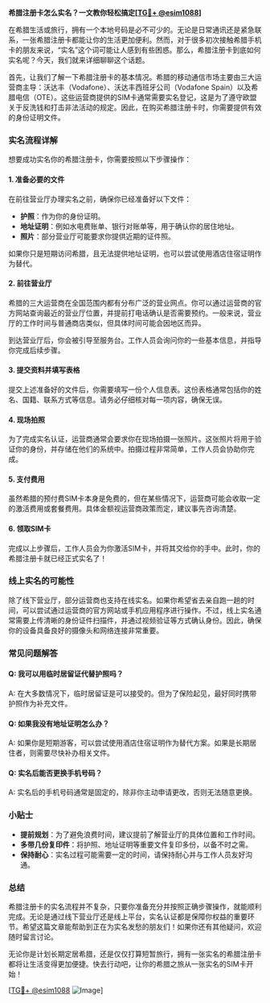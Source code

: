 **希腊注册卡怎么实名？一文教你轻松搞定[[TG💪+ @esim1088](https://t.me/s/esim1088)]**

在希腊生活或旅行，拥有一个本地号码是必不可少的。无论是日常通讯还是紧急联系，一张希腊注册卡都能让你的生活更加便利。然而，对于很多初次接触希腊手机卡的朋友来说，“实名”这个词可能让人感到有些困惑。那么，希腊注册卡到底如何实名呢？今天，我们就来详细聊聊这个话题。

首先，让我们了解一下希腊注册卡的基本情况。希腊的移动通信市场主要由三大运营商主导：沃达丰（Vodafone）、沃达丰西班牙公司（Vodafone Spain）以及希腊电信（OTE）。这些运营商提供的SIM卡通常需要实名登记，这是为了遵守欧盟关于反洗钱和打击非法活动的规定。因此，在购买希腊注册卡时，你需要提供有效的身份证明文件。

### **实名流程详解**

想要成功实名你的希腊注册卡，你需要按照以下步骤操作：

#### **1. 准备必要的文件**
在前往营业厅办理实名之前，确保你已经准备好以下文件：
- **护照**：作为你的身份证明。
- **地址证明**：例如水电费账单、银行对账单等，用于确认你的居住地址。
- **照片**：部分营业厅可能要求你提供近期的证件照。

如果你只是短期访问希腊，且无法提供地址证明，也可以尝试使用酒店住宿证明作为替代。

#### **2. 前往营业厅**
希腊的三大运营商在全国范围内都有分布广泛的营业网点。你可以通过运营商的官方网站查询最近的营业厅位置，并提前打电话确认是否需要预约。一般来说，营业厅的工作时间与普通商店类似，但具体时间可能会因地区而异。

到达营业厅后，你会被引导至服务台。工作人员会询问你的一些基本信息，并指导你完成后续步骤。

#### **3. 提交资料并填写表格**
提交上述准备好的文件后，你需要填写一份个人信息表。这份表格通常包括你的姓名、国籍、联系方式等信息。请务必仔细核对每一项内容，确保无误。

#### **4. 现场拍照**
为了完成实名认证，运营商通常会要求你在现场拍摄一张照片。这张照片将用于验证你的身份，并存储在他们的系统中。拍摄过程非常简单，工作人员会协助你完成。

#### **5. 支付费用**
虽然希腊的预付费SIM卡本身是免费的，但在某些情况下，运营商可能会收取一定的激活费用或套餐费用。具体金额视运营商政策而定，建议事先咨询清楚。

#### **6. 领取SIM卡**
完成以上步骤后，工作人员会为你激活SIM卡，并将其交给你的手中。此时，你的希腊注册卡就已经正式实名了！

### **线上实名的可能性**
除了线下营业厅，部分运营商也支持在线实名。如果你希望省去亲自跑一趟的时间，可以尝试通过运营商的官方网站或手机应用程序进行操作。不过，线上实名通常需要上传清晰的身份证件扫描件，并通过视频验证等方式确认身份。因此，确保你的设备具备良好的摄像头和网络连接非常重要。

### **常见问题解答**

#### **Q: 我可以用临时居留证代替护照吗？**
A: 在大多数情况下，临时居留证是可以接受的。但为了保险起见，最好同时携带护照作为补充文件。

#### **Q: 如果我没有地址证明怎么办？**
A: 如果你是短期游客，可以尝试使用酒店住宿证明作为替代方案。如果是长期居住者，则需要尽快补办相关文件。

#### **Q: 实名后能否更换手机号码？**
A: 实名后的手机号码通常是固定的，除非你主动申请更改，否则无法随意更换。

### **小贴士**
- **提前规划**：为了避免浪费时间，建议提前了解营业厅的具体位置和工作时间。
- **多带几份复印件**：将护照、地址证明等重要文件复印多份，以备不时之需。
- **保持耐心**：实名过程可能需要一定的时间，请保持耐心并与工作人员友好沟通。

### **总结**
希腊注册卡的实名流程并不复杂，只要你准备充分并按照正确步骤操作，就能顺利完成。无论是通过线下营业厅还是线上平台，实名认证都是保障你权益的重要环节。希望这篇文章能帮助到正在为实名发愁的朋友们！如果你还有其他疑问，欢迎随时留言讨论。

无论你是计划长期定居希腊，还是仅仅打算短暂旅行，拥有一张实名的希腊注册卡都将让生活变得更加便捷。快去行动吧，让你的希腊之旅从一张实名的SIM卡开始！

[[TG💪+ @esim1088](https://t.me/s/esim1088) ![Image](https://i.postimg.cc/4NQfJmqS/Snipaste-2025-05-13-00-14-12.png)]